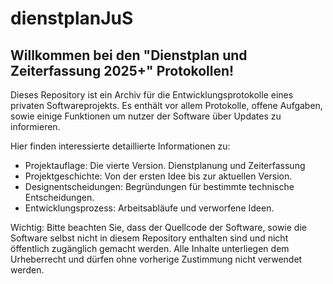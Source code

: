# dienstplanJuS
## Willkommen bei den "Dienstplan und Zeiterfassung 2025+" Protokollen!

Dieses Repository ist ein Archiv für die Entwicklungsprotokolle eines privaten Softwareprojekts. 
Es enthält vor allem Protokolle, offene Aufgaben, sowie einige Funktionen um nutzer der Software über Updates zu informieren.

Hier finden interessierte detaillierte Informationen zu:

* Projektauflage: Die vierte Version. Dienstplanung und Zeiterfassung
* Projektgeschichte: Von der ersten Idee bis zur aktuellen Version.
* Designentscheidungen: Begründungen für bestimmte technische Entscheidungen.
* Entwicklungsprozess: Arbeitsabläufe und verworfene Ideen.

Wichtig: Bitte beachten Sie, dass der Quellcode der Software, sowie die Software selbst nicht in diesem Repository enthalten sind und nicht öffentlich zugänglich gemacht werden. Alle Inhalte unterliegen dem Urheberrecht und dürfen ohne vorherige Zustimmung nicht verwendet werden.
